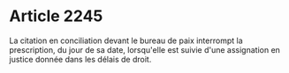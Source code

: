 # Article 2245

La citation en conciliation devant le bureau de paix interrompt la prescription, du jour de sa date, lorsqu'elle est suivie d'une assignation en justice donnée dans les délais de droit.
